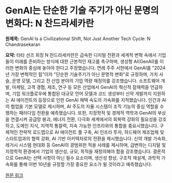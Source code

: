 # GenAI는 단순한 기술 주기가 아닌 문명의 변화다: N 찬드라세카란

**원제목:** GenAI Is a Civilizational Shift, Not Just Another Tech Cycle: N Chandrasekaran

**요약:** 타타 선즈 회장 N 찬드라세카란은 급속한 디지털 전환과 세계적 변혁 속에서 기업들이 미래를 준비하는 방식에 대한 근본적인 재고를 촉구하며, 생성형 AI(GenAI)를 이러한 변화의 중심에 놓아야 한다고 주장했습니다.  연례 주주 서한에서 GenAI를 "2024년 가장 변혁적인 힘"이자 "단순한 기술주기가 아닌 문명적 변화"로 규정하며,  가치 사슬, 운영 모델, 그리고 전 산업 분야의 기업 역량 재정의를 강조했습니다.  소프트웨어 개발, 마케팅, 고객 경험, 제조, 연구 등 모든 산업에서 GenAI의 혁신적 잠재력을 언급하며, 기업 워크플로우에 통합된 대규모 언어 모델과 코드 생성부터 신약 개발까지 지원하는 AI 에이전트의 등장으로 인한  GenAI 채택 속도의 가속화를 지적했습니다.  인간과 AI의 협업을 기본 모델로 제시하며, AI 주도의 자율 시스템이 조직 기능의 중심 역할을 수행하는 패러다임 전환을 예측했습니다.  또한, 지정학적 및 경제적 역학과 GenAI의 부상을 연결시켜 공급망 붕괴, 에너지 전환, 다극화 세계에서의 회복력 강화의 필요성을 강조하고,  도메인 지식, 지역적 통찰력, 지속 가능한 인프라와의 통합을 중요시했습니다.  구체적인 전략적 로드맵으로 AI 에이전트 풀 구축, AI 인프라 투자, 하드웨어 제조업체 및 스타트업과의 협력 강화, AI 기반 아키텍처로의 전환을 제시했습니다.  신약 개발 가속화, 레거시 시스템 현대화 등 GenAI의 광범위한 적용 사례를 제시하며,  급변하는 디지털 및 지정학적 환경에서 기업의 생산성, 규모, 목적을 재정의해야 함을 강조했습니다.  결론적으로 GenAI는 선택 사항이 아닌 필수 요소이며,  생산성 향상, 구조적 재설계, 과학적 가속화를 통해 이번 10년을 규정할 가장 중요한 요소가 될 것이라고 예측했습니다.

[원문 링크](https://thecsruniverse.com/articles/genai-is-a-civilizational-shift-not-just-another-tech-cycle-n-chandrasekaran)
